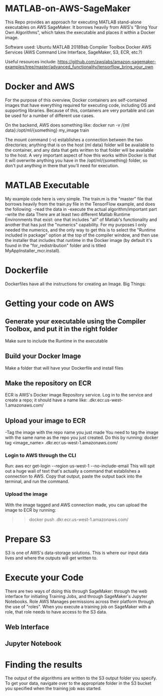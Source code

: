 # MATLAB-on-AWS-SageMaker

This Repo provides an approach for executing MATLAB stand-alone executables on AWS SageMaker. It borrows heavily from AWS's "Bring Your Own Algorithms", which takes the executable and places it within a Docker image. 

Software used:
Ubuntu
MATLAB 20189ab
Compiler Toolbox
Docker
AWS Services (AWS Command Line Interface, SageMaker, S3, ECR, etc.?)

Useful resources include:
<AWS bring your own TensorFlow example>
  https://github.com/awslabs/amazon-sagemaker-examples/tree/master/advanced_functionality/tensorflow_bring_your_own


# Docker and AWS
For the purpose of this overview, Docker containers are self-contained images that have everything required for executing code, including OS and supporting libraries. Because of this, containers are very portable and can be used for a number of different use cases.
  
  On the backend, AWS does something like:
  docker run -v /{ml data}:/opt/ml/{something} my_image train
  
  The mount command (-v) establishes a connection between the two directories; anything that is on the host {ml data} folder will be available to the container, and any data that gets written to that folder will be available to the host. A very important aspect of how this works within Docker is that it will overwrite anything you have in the /opt/ml/{something} folder, so don't put anything in there that you'll need for execution.

# MATLAB Executable
My example code here is very simple. The train.m is the "master" file that borrows heavily from the train.py file in the TensorFlow example, and does the following:
  -read the data in
  -execute the actual algorithm/important part
  -write the data
There are at least two different Matlab Runtime Environments that exist: one that includes "all" of Matlab's functionality and another that has just the "numerics" capability. For my purposes I only needed the numerics, and the only way to get this is to select the "Runtime included in package" option at the top of the compiler window, and then use the installer that includes that runtime in the Docker image (by default it's found in the "for_redistribution" folder and is titled MyAppInstaller_mcr.install).
 
  
  # Dockerfile
  Dockerfiles have all the instructions for creating an Image.
  Big Things:
  
  
# Getting your code on AWS
  ## Generate your executable using the Compiler Toolbox, and put it in the right folder
  Make sure to include the Runtime in the executable
    
  ## Build your Docker Image
  Make a folder that will have your Dockerfile and install files
  
  ## Make the repository on ECR 
  ECR is AWS's Docker image Repository service. Log in to the service and create a repo; it should have a name like:
  <aws ID number>.dkr.ecr.us-west-1.amazonaws.com/<repo name>

## Upload your image to ECR
  -Tag the image with the repo name you just made
  You need to tag the image with the same name as the repo you just created. Do this by running:
      docker tag <image_name> <aws ID number>.dkr.ecr.us-west-1.amazonaws.com/<repo name>
  
  ### Login to AWS through the CLI
  Run:
      aws ecr get-login --region us-west-1 --no-include-email
  This will spit out a huge wall of text that's actually a command that establishes a connection to AWS. Copy that output, paste the output back into the terminal, and run the command.
  
  ### Upload the image
  With the image tagged and AWS connection made, you can upload the image to ECR by running:
  >> docker push <aws ID number>.dkr.ecr.us-west-1.amazonaws.com/<repo name>
  
  # Prepare S3
  S3 is one of AWS's data-storage solutions. This is where our input data lives and where the outputs will get written to. 
  
  # Execute your Code
  There are two ways of doing this through SageMaker: through the web interface for initiating Training Jobs, and through SageMaker's Jupyter Notebooks.
  <subheading> Role
    AWS Manages permissions across their platform through the use of "roles". When you execute a training job on SageMaker with a role, that role needs to have access to the S3 data. 
  
  ## Web Interface
    
  ## Jupyter Notebook
  
  # Finding the results
  The output of the algorithms are written to the S3 output folder you specify. To get your data, navigate over to the appropriate folder in the S3 bucket you specified when the training job was started.
